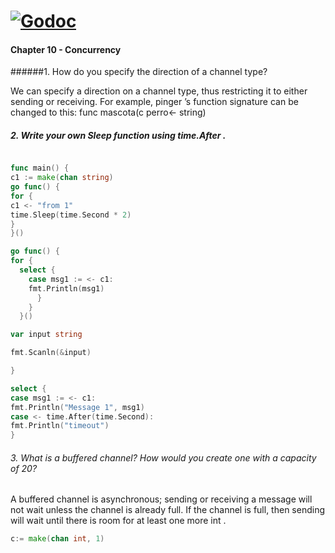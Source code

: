 [![Godoc][GodocV2SVG]][GodocV2URL]
===========

#### Chapter 10 - Concurrency

######1. How do you specify the direction of a channel type?

We can specify a direction on a channel type, thus restricting it to either sending or
receiving. For example, pinger ’s function signature can be changed to this:
func mascota(c perro<- string)


##### 2. Write your own Sleep function using time.After .


```go

func main() {
c1 := make(chan string)
go func() {
for {
c1 <- "from 1"
time.Sleep(time.Second * 2)
}
}()

go func() {
for {
  select {
    case msg1 := <- c1:
    fmt.Println(msg1)
      }
    }
  }()

var input string

fmt.Scanln(&input)

}

select {
case msg1 := <- c1:
fmt.Println("Message 1", msg1)
case <- time.After(time.Second):
fmt.Println("timeout")
}

```



###### 3. What is a buffered channel? How would you create one with a capacity of 20?


A buffered channel is asynchronous; sending or receiving a message will not wait unless the channel
is already full. If the channel is full, then sending will wait until there is room for at
least one more int .
```go
c:= make(chan int, 1)
```


   [GodocV2SVG]: https://godoc.org/gopkg.in/russross/blackfriday.v2?status.svg
   [GodocV2URL]: https://godoc.org/gopkg.in/russross/blackfriday.v2
